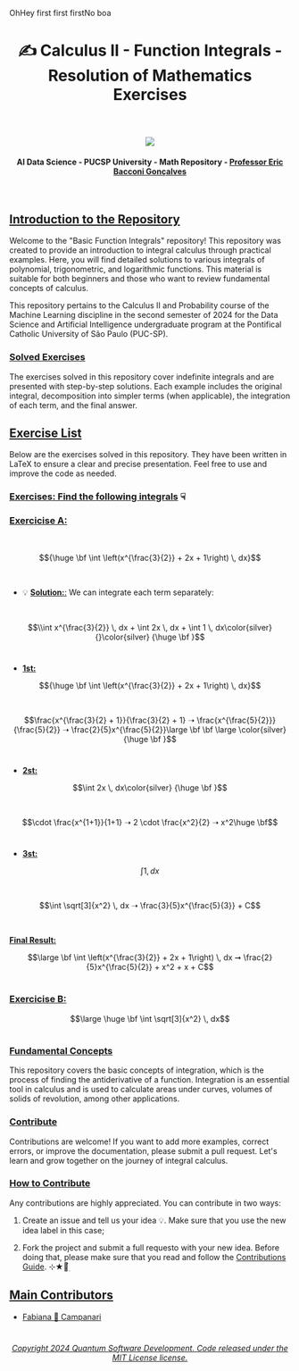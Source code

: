 OhHey first first firstNo boa<br>

# <p align="center"> ✍️ Calculus II - Function Integrals - Resolution of Mathematics Exercises

<br>

 <p align="center">
<img src="https://github.com/user-attachments/assets/8cee1a6f-8377-4d60-bf47-ae6dec56102e"/>

<br>

#### <p align="center"> AI Data Science - PUCSP University - Math Repository - [Professor Eric Bacconi Gonçalves](https://www.linkedin.com/in/eric-bacconi-423137/)

<br>


## [Introduction to the Repository]()

Welcome to the "Basic Function Integrals" repository! This repository was created to provide an introduction to integral calculus through practical examples. Here, you will find detailed solutions to various integrals of polynomial, trigonometric, and logarithmic functions. This material is suitable for both beginners and those who want to review fundamental concepts of calculus.

This repository pertains to the Calculus II and Probability course of the Machine Learning discipline in the second semester of 2024 for the Data Science and Artificial Intelligence undergraduate program at the Pontifical Catholic University of São Paulo (PUC-SP).

### [Solved Exercises]()
The exercises solved in this repository cover indefinite integrals and are presented with step-by-step solutions. Each example includes the original integral, decomposition into simpler terms (when applicable), the integration of each term, and the final answer.

## [Exercise List]()

Below are the exercises solved in this repository. They have been written in LaTeX to ensure a clear and precise presentation. Feel free to use and improve the code as needed.

### [Exercises: Find the following integrals]() ☟

### [Exercicise A:]() 

<br>

 $${\huge \bf \int \left(x^{\frac{3}{2}} + 2x + 1\right) \, dx}$$

<br>

- 💡 [**Solution:**:]() We can integrate each term separately:

<br>

$$\\int x^{\frac{3}{2}} \, dx + \int 2x \, dx + \int 1 \, dx\color{silver} {}\color{silver} {\huge \bf }$$

#

- [**1st:**]()

$${\huge \bf \int \left(x^{\frac{3}{2}} + 2x + 1\right) \, dx}$$

 <br>

$$\frac{x^{\frac{3}{2} + 1}}{\frac{3}{2} + 1} ➝ \frac{x^{\frac{5}{2}}}{\frac{5}{2}}  ➝ \frac{2}{5}x^{\frac{5}{2}}\large \bf \bf \large \color{silver} {\huge \bf }$$ 

 #

- [**2st:**]()

$$\int 2x \, dx\color{silver} {\huge \bf }$$

 <br>

 $$\cdot \frac{x^{1+1}}{1+1} ➝ 2 \cdot \frac{x^2}{2} ➝  x^2\huge \bf$$

 #
 
- [**3st:**]()

$$\int 1 , dx$$

  <br>
  
$$\int \sqrt[3]{x^2} \, dx ➝ \frac{3}{5}x^{\frac{5}{3}} + C$$

 <br>

[**Final Result:**]() 

$$\large \bf \int \left(x^{\frac{3}{2}} + 2x + 1\right) \, dx  ➞  \frac{2}{5}x^{\frac{5}{2}} + x^2 + x + C$$

 #
 
### [Exercicise B:]() 

$$\large \huge \bf \int \sqrt[3]{x^2} \, dx$$



#

### [Fundamental Concepts]()
This repository covers the basic concepts of integration, which is the process of finding the antiderivative of a function. Integration is an essential tool in calculus and is used to calculate areas under curves, volumes of solids of revolution, among other applications.

### [Contribute]()

Contributions are welcome! If you want to add more examples, correct errors, or improve the documentation, please submit a pull request. Let's learn and grow together on the journey of integral calculus.

### [How to Contribute]()

Any contributions are highly appreciated.  You can contribute in two ways:

   1. Create an issue and tell us your idea 💡. Make sure that you use the new idea label in this case;

   2. Fork the project and submit a full requesto with your new idea. Before doing that, please make sure that you read and follow the [Contributions Guide](https://github.com/Mindful-AI-Assistants/.github/blob/9e7e98f98af07a1d6c4bdeb349e1a9db04f8ed0e/CONTRIBUTIBNG.md). ⊹★🔭๋࣭


## [Main Contributors]() 

- [Fabiana 🚀 Campanari](https://github.com/FabianaCampanari)






#

###### <p align="center"> [Copyright 2024 Quantum Software Development. Code released under the MIT License license.](https://github.com/Quantum-Software-Development/Math/blob/3bf8270ca09d3848f2bf22f9ac89368e52a2fb66/LICENSE)


